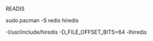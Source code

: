 READIS

   sudo pacman -S redis hiredis
   

-I/usr/include/hiredis -D_FILE_OFFSET_BITS=64 -lhiredis